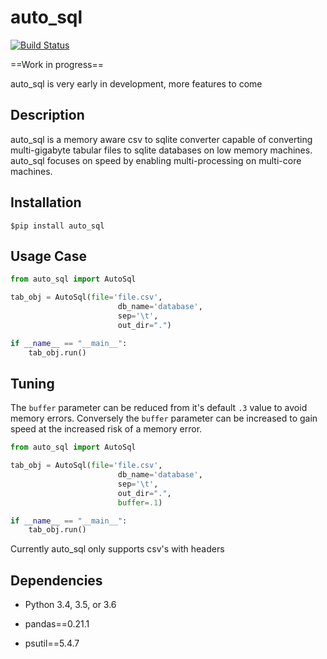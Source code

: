 # auto_sql

[![Build Status](https://travis-ci.org/brettvanderwerff/auto_sql.svg?branch=master)](https://travis-ci.org/brettvanderwerff/auto_sql)

==Work in progress== 

auto_sql is very early in development,  more features to come

## Description

auto_sql is a memory aware csv to sqlite converter capable of converting multi-gigabyte tabular files to sqlite
databases on low memory machines. auto_sql focuses on speed by enabling multi-processing on multi-core machines.

## Installation

```commandline
$pip install auto_sql
```

## Usage Case

```python
from auto_sql import AutoSql

tab_obj = AutoSql(file='file.csv',
                        db_name='database',
                        sep='\t',
                        out_dir=".")

if __name__ == "__main__":
    tab_obj.run()

```

## Tuning

The `buffer` parameter can be reduced from it's default `.3` value to avoid memory errors. Conversely the `buffer` parameter can be increased to gain speed at the increased risk of a memory error.

```python
from auto_sql import AutoSql

tab_obj = AutoSql(file='file.csv',
                        db_name='database',
                        sep='\t',
                        out_dir=".",
                        buffer=.1)

if __name__ == "__main__":
    tab_obj.run()

```

Currently auto_sql only supports csv's with headers

## Dependencies

* Python 3.4, 3.5, or 3.6

* pandas==0.21.1


* psutil==5.4.7

